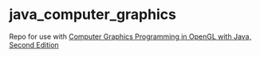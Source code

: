 # java_computer_graphics
Repo for use with [Computer Graphics Programming in OpenGL with Java, Second Edition](https://www.barnesandnoble.com/w/computer-graphics-programming-in-opengl-with-java-vahl-s-gordon/1124654283?ean=9781683922193)

